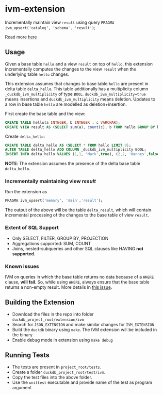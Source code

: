 # ivm-extension

Incrementally maintain view `result` using query `PRAGMA ivm_upsert('catalog', 'schema', 'result')`;

Read more [here](https://github.com/cwida/ivm-extension/blob/ivm-optimizer-rule/VLDB%20Summer%20School%202023%20Poster.pdf)

## Usage
Given a base table `hello` and a view `result` on top of `hello`, this extension incrementally computes the changes to the view `result` when the underlying table `hello` changes. 

This extension assumes that changes to base table `hello` are present in delta table `delta_hello`. This table additionally has a multiplicity column `_duckdb_ivm_multiplicity` of type `BOOL`. `duckdb_ivm_multiplicity=true` means insertions and `duckdb_ivm_multiplicity` means deletion. Updates to a row in base table `hello` are modelled as deletion+insertion.

First create the base table and the view:
```SQL
CREATE TABLE hello(a INTEGER, b INTEGER , c VARCHAR);
CREATE VIEW result AS (SELECT sum(a), count(c), b FROM hello GROUP BY b);
```

Create `delta_hello`:
```SQL
CREATE TABLE delta_hello AS (SELECT * FROM hello LIMIT 0);
ALTER TABLE delta_hello ADD COLUMN _duckdb_ivm_multiplicity BOOL;
INSERT INTO delta_hello VALUES (1,1, 'Mark',true), (2,2, 'Hannes',false), (3,1, 'Kriti',true), (4,1, 'Peter',false);
```
**NOTE**: The extension assumes the presence of the delta base table `delta_hello`.

### Incrementally maintaining view *result*
Run the extension as
```SQL
PRAGMA ivm_upsert('memory', 'main','result');
```
The output of the above will be the table `delta_result`, which will contain incremental processing of the changes to the base table of view `result`. 

### Extent of SQL Support
* Only SELECT, FILTER, GROUP BY, PROJECTION
* Aggregations supported: SUM, COUNT
* Joins, nested-subqueries and other SQL clauses like HAVING **not supported**.

### Known issues
IVM on queries in which the base table returns no data because of a `WHERE` clause, **will fail**. So, while using `WHERE`, always ensure that the base table returns a non-empty result. More details in [this issue](https://github.com/cwida/ivm-extension/issues/10).

## Building the Extension
* Download the files in the repo into folder `duckdb_project_root/extension/ivm`
* Search for `JSON_EXTENSION` and make similar changes for `IVM_EXTENSION`
* Build the `duckdb` binary using `make`. The IVM extension will be included in the binary
* Enable debug mode in extension using `make debug`

## Running Tests
* The tests are present in `project_root/tests`. 
* Create a folder `duckdb_project_root/test/ivm`.
* Copy the test files into the above folder.
* Use the `unittest` executable and provide name of the test as program argument

